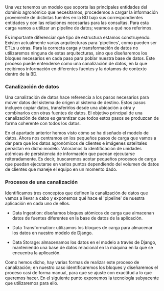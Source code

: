 Una vez tenemos un modelo que soporta las principales entidades del dominio agronómico que necesitamos, procedemos a cargar la información proveniente de distintas fuentes en la BD bajo sus correspondientes entidades y con las relaciones necesarias para las consultas. Para esta carga vamos a utilizar un pipeline de datos; veamos a qué nos referimos.

Es importante diferenciar qué tipo de estructura estamos construyendo. Existen actualmente varias arquitecturas para 'pipelines', como pueden ser ETLs u otras. Para la correcta carga y transformación de datos no utilizaremos ninguna de estas arquitecturas, sino que diseñaremos los bloques necesarios en cada paso para poblar nuestra base de datos. Este proceso puede entenderse como una canalización de datos, en la que recibimos información en diferentes fuentes y la dotamos de contexto dentro de la BD.

### Canalización de datos

Una canalización de datos hace referencia a los pasos necesarios para mover datos del sistema de origen al sistema de destino. Estos pasos incluyen copiar datos, transferirlos desde una ubicación a otra y combinarlos con otras fuentes de datos. El objetivo principal de una canalización de datos es garantizar que todos estos pasos se produzcan de forma coherente con todos los datos.

En el apartado anterior hemos visto cómo se ha diseñado el modelo de datos. Ahora nos centramos en los pequeños pasos de carga que vamos a dar para que los datos agronómicos de clientes e imágenes satelitales  persistan en dicho modelo. Valoramos la identificación de unidades atómicas de persistencia de información que puedan ejecutarse reiteradamente. Es decir, buscaremos acotar pequeños procesos de carga que puedan ejecutarse en varios puntos dependiendo del volumen de datos de clientes que maneje el equipo en un momento dado.

### Procesos de una canalización

Identificamos tres conceptos que definen la canalización de datos que vamos a llevar a cabo y exponemos qué hace el 'pipeline' de nuestra aplicación en cada uno de ellos.  

- Data Ingestion: diseñamos bloques atómicos de carga que almacenan datos de fuentes diferentes en la base de datos de la aplicación.

- Data Transformation: utilizamos los bloques de carga para almacenar los datos en nuestro modelo de Django.

- Data Storage: almacenamos los datos en el modelo a través de Django, manteniendo una base de datos relacional en la máquina en la que se encuentra la aplicación.

Como hemos dicho, hay varias formas de realizar este proceso de canalización; en nuestro caso identificaremos los bloques y diseñaremos el proceso casi de forma manual, para que se ajuste con exactitud a lo que queremos hacer. En el siguiente punto exponemos la tecnología subyacente que utilizaremos para ello. 
